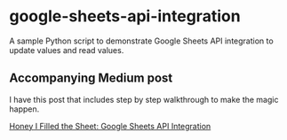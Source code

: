 # google-sheets-api-integration
A sample Python script to demonstrate Google Sheets API integration to update values and read values.

## Accompanying Medium post
I have this post that includes step by step walkthrough to make the magic happen.

[Honey I Filled the Sheet: Google Sheets API Integration](https://mert.codes/honey-i-filled-the-sheet-google-sheets-api-integration-a419093762fa)

